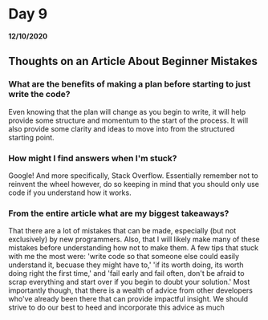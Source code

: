 # Day 9
__12/10/2020__

## Thoughts on an Article About Beginner Mistakes

### What are the benefits of making a plan before starting to just write the code?
Even knowing that the plan will change as you begin to write, it will help provide some structure and momentum to the start of the process. It will also provide some clarity and ideas to move into from the structured starting point.

### How might I find answers when I'm stuck?
Google! And more specifically, Stack Overflow. Essentially remember not to reinvent the wheel however, do so keeping in mind that you should only use code if you understand how it works.

### From the entire article what are my biggest takeaways?
That there are a lot of mistakes that can be made, especially (but not exclusively) by new programmers. Also, that I will likely make many of these mistakes before understanding how not to make them. A few tips that stuck with me the most were: 'write code so that someone else could easily understand it, becuase they might have to,' 'if its worth doing, its worth doing right the first time,' and 'fail early and fail often, don't be afraid to scrap everything and start over if you begin to doubt your solution.' 
Most importantly though, that there is a wealth of advice from other developers who've already been there that can provide impactful insight. We should strive to do our best to heed and incorporate this advice as much 